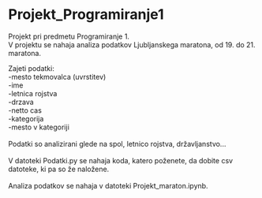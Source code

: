 # Projekt_Programiranje1
Projekt pri predmetu Programiranje 1.
<br>
V projektu se nahaja analiza podatkov Ljubljanskega maratona, od 19. do 21. maratona.

Zajeti podatki:
    <br>
    -mesto tekmovalca (uvrstitev) 
    <br>
    -ime
    <br>
    -letnica rojstva
    <br>
    -drzava
    <br>
    -netto cas
    <br>
    -kategorija
    <br>
    -mesto v kategoriji
<br>
<br>
Podatki so analizirani glede na spol, letnico rojstva, državljanstvo...
<br>
<br>
V datoteki Podatki.py se nahaja koda, katero poženete, da dobite csv datoteke, ki pa so že naložene.
<br>
<br>
Analiza podatkov se nahaja v datoteki Projekt_maraton.ipynb.
